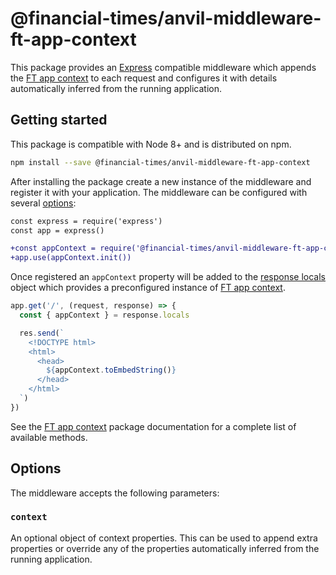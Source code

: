 # @financial-times/anvil-middleware-ft-app-context

This package provides an [Express] compatible middleware which appends the [FT app context] to each request and configures it with details automatically inferred from the running application.

[Express]: https://expressjs.com/
[FT app context]: ../anvil-ft-app-context/


## Getting started

This package is compatible with Node 8+ and is distributed on npm.

```sh
npm install --save @financial-times/anvil-middleware-ft-app-context
```

After installing the package create a new instance of the middleware and register it with your application. The middleware can be configured with several [options](#options):

```diff
const express = require('express')
const app = express()

+const appContext = require('@financial-times/anvil-middleware-ft-app-context')
+app.use(appContext.init())
```

Once registered an `appContext` property will be added to the [response locals] object which provides a preconfigured instance of [FT app context].

```js
app.get('/', (request, response) => {
  const { appContext } = response.locals

  res.send(`
    <!DOCTYPE html>
    <html>
      <head>
        ${appContext.toEmbedString()}
      </head>
    </html>
  `)
})
```

See the [FT app context] package documentation for a complete list of available methods.

[response locals]: https://expressjs.com/en/api.html#res.locals

## Options

The middleware accepts the following parameters:

### `context`

An optional object of context properties. This can be used to append extra properties or override any of the properties automatically inferred from the running application.

[`TAppContext`]: ../anvil-ft-app-context/readme.md#tappcontext
